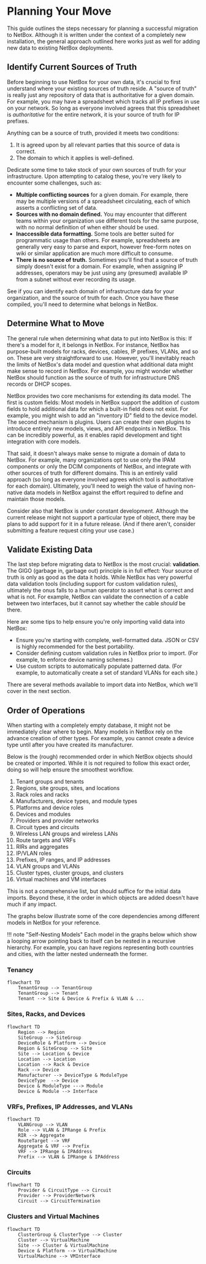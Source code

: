 # Planning Your Move

This guide outlines the steps necessary for planning a successful migration to NetBox. Although it is written under the context of a completely new installation, the general approach outlined here works just as well for adding new data to existing NetBox deployments.

## Identify Current Sources of Truth

Before beginning to use NetBox for your own data, it's crucial to first understand where your existing sources of truth reside. A "source of truth" is really just any repository of data that is authoritative for a given domain. For example, you may have a spreadsheet which tracks all IP prefixes in use on your network. So long as everyone involved agrees that this spreadsheet is _authoritative_ for the entire network, it is your source of truth for IP prefixes.

Anything can be a source of truth, provided it meets two conditions:

1. It is agreed upon by all relevant parties that this source of data is correct.
2. The domain to which it applies is well-defined.

<!-- TODO: Example SoT -->

Dedicate some time to take stock of your own sources of truth for your infrastructure. Upon attempting to catalog these, you're very likely to encounter some challenges, such as:

* **Multiple conflicting sources** for a given domain. For example, there may be multiple versions of a spreadsheet circulating, each of which asserts a conflicting set of data.
* **Sources with no domain defined.** You may encounter that different teams within your organization use different tools for the same purpose, with no normal definition of when either should be used.
* **Inaccessible data formatting.** Some tools are better suited for programmatic usage than others. For example, spreadsheets are generally very easy to parse and export, however free-form notes on wiki or similar application are much more difficult to consume.
* **There is no source of truth.** Sometimes you'll find that a source of truth simply doesn't exist for a domain. For example, when assigning IP addresses, operators may be just using any (presumed) available IP from a subnet without ever recording its usage.

See if you can identify each domain of infrastructure data for your organization, and the source of truth for each. Once you have these compiled, you'll need to determine what belongs in NetBox.

## Determine What to Move

The general rule when determining what data to put into NetBox is this: If there's a model for it, it belongs in NetBox. For instance, NetBox has purpose-built models for racks, devices, cables, IP prefixes, VLANs, and so on. These are very straightforward to use. However, you'll inevitably reach the limits of NetBox's data model and question what additional data might make sense to record in NetBox. For example, you might wonder whether NetBox should function as the source of truth for infrastructure DNS records or DHCP scopes.

NetBox provides two core mechanisms for extending its data model. The first is custom fields: Most models in NetBox support the addition of custom fields to hold additional data for which a built-in field does not exist. For example, you might wish to add an "inventory ID" field to the device model. The second mechanism is plugins. Users can create their own plugins to introduce entirely new models, views, and API endpoints in NetBox. This can be incredibly powerful, as it enables rapid development and tight integration with core models.

That said, it doesn't always make sense to migrate a domain of data to NetBox. For example, many organizations opt to use only the IPAM components or only the DCIM components of NetBox, and integrate with other sources of truth for different domains. This is an entirely valid approach (so long as everyone involved agrees which tool is authoritative for each domain). Ultimately, you'll need to weigh the value of having non-native data models in NetBox against the effort required to define and maintain those models.

Consider also that NetBox is under constant development. Although the current release might not support a particular type of object, there may be plans to add support for it in a future release. (And if there aren't, consider submitting a feature request citing your use case.)

## Validate Existing Data

The last step before migrating data to NetBox is the most crucial: **validation**. The GIGO (garbage in, garbage out) principle is in full effect: Your source of truth is only as good as the data it holds. While NetBox has very powerful data validation tools (including support for custom validation rules), ultimately the onus falls to a human operator to assert what is correct and what is not. For example, NetBox can validate the connection of a cable between two interfaces, but it cannot say whether the cable _should_ be there.

Here are some tips to help ensure you're only importing valid data into NetBox:

* Ensure you're starting with complete, well-formatted data. JSON or CSV is highly recommended for the best portability.
* Consider defining custom validation rules in NetBox prior to import. (For example, to enforce device naming schemes.)
* Use custom scripts to automatically populate patterned data. (For example, to automatically create a set of standard VLANs for each site.)

There are several methods available to import data into NetBox, which we'll cover in the next section.

## Order of Operations

When starting with a completely empty database, it might not be immediately clear where to begin. Many models in NetBox rely on the advance creation of other types. For example, you cannot create a device type until after you have created its manufacturer.

Below is the (rough) recommended order in which NetBox objects should be created or imported. While it is not required to follow this exact order, doing so will help ensure the smoothest workflow.

1. Tenant groups and tenants
2. Regions, site groups, sites, and locations
3. Rack roles and racks
4. Manufacturers, device types, and module types
5. Platforms and device roles
6. Devices and modules
7. Providers and provider networks
8. Circuit types and circuits
9. Wireless LAN groups and wireless LANs
10. Route targets and VRFs
11. RIRs and aggregates
12. IP/VLAN roles
13. Prefixes, IP ranges, and IP addresses
14. VLAN groups and VLANs
15. Cluster types, cluster groups, and clusters
16. Virtual machines and VM interfaces

This is not a comprehensive list, but should suffice for the initial data imports. Beyond these, it the order in which objects are added doesn't have much if any impact.

The graphs below illustrate some of the core dependencies among different models in NetBox for your reference.

!!! note "Self-Nesting Models"
    Each model in the graphs below which show a looping arrow pointing back to itself can be nested in a recursive hierarchy. For example, you can have regions representing both countries and cities, with the latter nested underneath the former.

### Tenancy

```mermaid
flowchart TD
    TenantGroup --> TenantGroup
    TenantGroup --> Tenant
    Tenant --> Site & Device & Prefix & VLAN & ...
```

### Sites, Racks, and Devices

```mermaid
flowchart TD
    Region --> Region
    SiteGroup --> SiteGroup
    DeviceRole & Platform --> Device
    Region & SiteGroup --> Site
    Site --> Location & Device
    Location --> Location
    Location --> Rack & Device
    Rack --> Device
    Manufacturer --> DeviceType & ModuleType
    DeviceType  --> Device
    Device & ModuleType ---> Module
    Device & Module --> Interface
```

### VRFs, Prefixes, IP Addresses, and VLANs

```mermaid
flowchart TD
    VLANGroup --> VLAN
    Role --> VLAN & IPRange & Prefix
    RIR --> Aggregate
    RouteTarget --> VRF
    Aggregate & VRF --> Prefix
    VRF --> IPRange & IPAddress
    Prefix --> VLAN & IPRange & IPAddress
```

### Circuits

```mermaid
flowchart TD
    Provider & CircuitType --> Circuit
    Provider --> ProviderNetwork
    Circuit --> CircuitTermination
```

### Clusters and Virtual Machines

```mermaid
flowchart TD
    ClusterGroup & ClusterType --> Cluster
    Cluster --> VirtualMachine
    Site --> Cluster & VirtualMachine
    Device & Platform --> VirtualMachine
    VirtualMachine --> VMInterface
```
